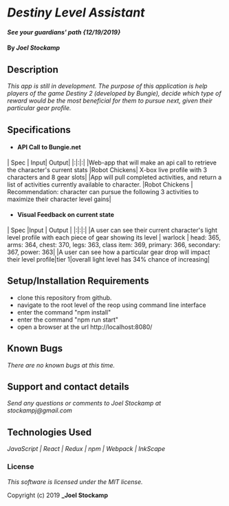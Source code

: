 # _Destiny Level Assistant_

#### _See your guardians' path {12/19/2019}_

#### By _**Joel Stockamp**_

## Description

_This app is still in development. The purpose of this application is help players of the game Destiny 2 (developed by Bungie), decide which type of reward would be the most beneficial for them to pursue next, given their particular gear profile._

## Specifications


* #### API Call to Bungie.net
| Spec | Input| Output|
|:|:|:|
|Web-app that will make an api call to retrieve the character's current stats |Robot Chickens| X-box live profile with 3 characters and 8 gear slots|
|App will pull completed activities, and return a list of activities currently available to character. |Robot Chickens | Recommendation: character can pursue the following 3 activities to maximize their character level gains|


* #### Visual Feedback on current state
| Spec                      |Input          | Output |
|:|:|:|
|A user can see their current character's light level profile with each piece of gear showing its level | warlock | head: 365, arms: 364, chest: 370, legs: 363, class item: 369, primary: 366, secondary: 367, power: 363|
|A user can see how a particular gear drop will impact their level profile|tier 1|overall light level has 34% chance of increasing|




## Setup/Installation Requirements

* clone this repository from github.
* navigate to the root level of the reop using command line interface
* enter the command "npm install"
* enter the command "npm run start"
* open a browser at the url http://localhost:8080/

## Known Bugs

_There are no known bugs at this time._

## Support and contact details

_Send any questions or comments to Joel Stockamp at stockampj@gmail.com_

## Technologies Used

_JavaScript | React | Redux | npm | Webpack | InkScape_

### License

*This software is licensed under the MIT license.*

Copyright (c) 2019 **_Joel Stockamp**
